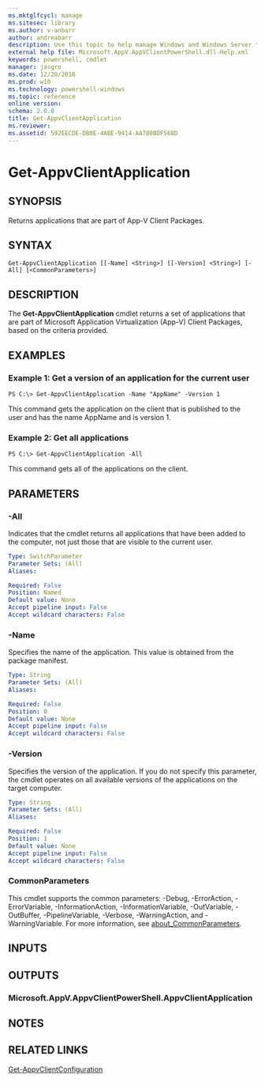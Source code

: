 ```yaml
---
ms.mktglfcycl: manage
ms.sitesec: library
ms.author: v-anbarr
author: andreabarr
description: Use this topic to help manage Windows and Windows Server technologies with Windows PowerShell.
external help file: Microsoft.AppV.AppVClientPowerShell.dll-Help.xml
keywords: powershell, cmdlet
manager: jasgro
ms.date: 12/20/2016
ms.prod: w10
ms.technology: powershell-windows
ms.topic: reference
online version: 
schema: 2.0.0
title: Get-AppvClientApplication
ms.reviewer:
ms.assetid: 592EECDE-DB0E-4ABE-9414-AA780BDF568D
---
```


# Get-AppvClientApplication

## SYNOPSIS
Returns applications that are part of App-V Client Packages.

## SYNTAX

```
Get-AppvClientApplication [[-Name] <String>] [[-Version] <String>] [-All] [<CommonParameters>]
```

## DESCRIPTION
The **Get-AppvClientApplication** cmdlet returns a set of applications that are part of Microsoft Application Virtualization (App-V) Client Packages, based on the criteria provided.

## EXAMPLES

### Example 1: Get a version of an application for the current user
```
PS C:\> Get-AppvClientApplication -Name "AppName" -Version 1
```

This command gets the application on the client that is published to the user and has the name AppName and is version 1.

### Example 2: Get all applications
```
PS C:\> Get-AppvClientApplication -All
```

This command gets all of the applications on the client.

## PARAMETERS

### -All
Indicates that the cmdlet returns all applications that have been added to the computer, not just those that are visible to the current user.

```yaml
Type: SwitchParameter
Parameter Sets: (All)
Aliases: 

Required: False
Position: Named
Default value: None
Accept pipeline input: False
Accept wildcard characters: False
```

### -Name
Specifies the name of the application.
This value is obtained from the package manifest.

```yaml
Type: String
Parameter Sets: (All)
Aliases: 

Required: False
Position: 0
Default value: None
Accept pipeline input: False
Accept wildcard characters: False
```

### -Version
Specifies the version of the application.
If you do not specify this parameter, the cmdlet operates on all available versions of the applications on the target computer.

```yaml
Type: String
Parameter Sets: (All)
Aliases: 

Required: False
Position: 1
Default value: None
Accept pipeline input: False
Accept wildcard characters: False
```

### CommonParameters
This cmdlet supports the common parameters: -Debug, -ErrorAction, -ErrorVariable, -InformationAction, -InformationVariable, -OutVariable, -OutBuffer, -PipelineVariable, -Verbose, -WarningAction, and -WarningVariable. For more information, see [about_CommonParameters](http://go.microsoft.com/fwlink/?LinkID=113216).

## INPUTS

## OUTPUTS

### Microsoft.AppV.AppvClientPowerShell.AppvClientApplication

## NOTES

## RELATED LINKS

[Get-AppvClientConfiguration](./Get-AppvClientConfiguration.md)

